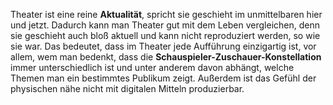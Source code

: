 Theater ist eine reine **Aktualität**, spricht sie geschieht im unmittelbaren hier und jetzt. 
Dadurch kann man Theater gut mit dem Leben vergleichen, denn sie geschieht auch bloß aktuell und kann nicht reproduziert werden, so wie sie war. Das bedeutet, dass im Theater jede Aufführung einzigartig ist, vor allem, wem man bedenkt, dass die **Schauspieler-Zuschauer-Konstellation** immer unterschiedlich ist und unter anderem davon abhängt, welche Themen man ein bestimmtes Publikum zeigt.  Außerdem ist das Gefühl der physischen nähe nicht mit digitalen Mitteln produzierbar.